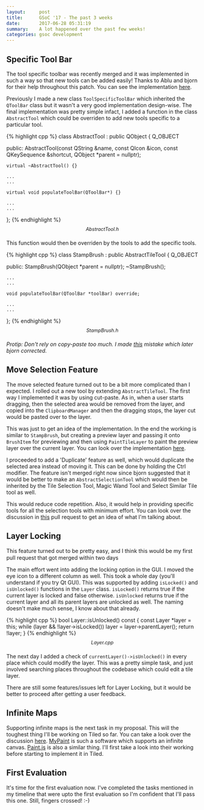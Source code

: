 ```yaml
---
layout:     post
title:      GSoC '17 - The past 3 weeks
date:       2017-06-28 05:31:19
summary:    A lot happened over the past few weeks!
categories: gsoc development
---
```


## Specific Tool Bar

The tool specific toolbar was recently merged and it was implemented in such a way so that new tools can be added easily! Thanks to Ablu and bjorn for their help throughout this patch. You can see the implementation [here](https://github.com/bjorn/tiled/pull/1586).

Previously I made a new class `ToolSpecificToolBar` which inherited the `QToolBar` class but it wasn't a very good implementation design-wise. The final implementation was pretty simple infact, I added a function in the class `AbstractTool` which could be overriden to add new tools specific to a particular tool.

{% highlight cpp %}
class AbstractTool : public QObject
{
    Q_OBJECT

public:
    AbstractTool(const QString &name,
                 const QIcon &icon,
                 const QKeySequence &shortcut,
                 QObject *parent = nullptr);

    virtual ~AbstractTool() {}

    ...
    ...

    virtual void populateToolBar(QToolBar*) {}

    ...
    ...

};
{% endhighlight %}
<center style="font-size: 0.9em; margin-bottom: 20px; margin-top: -5px;"><i>AbstractTool.h</i></center>

This function would then be overriden by the tools to add the specific tools.

{% highlight cpp %}
class StampBrush : public AbstractTileTool
{
    Q_OBJECT

public:
    StampBrush(QObject *parent = nullptr);
    ~StampBrush();

    ...
    ...

    void populateToolBar(QToolBar *toolBar) override;

    ...
    ...

};
{% endhighlight %}
<center style="font-size: 0.9em; margin-bottom: 20px; margin-top: -5px;"><i>StampBrush.h</i></center>

_Protip: Don't rely on copy-paste too much. I made [this](https://github.com/bjorn/tiled/commit/1679f3fd797eb1b67e1a55898c93889c7e1ba1c9) mistake which later bjorn corrected._

## Move Selection Feature

The move selected feature turned out to be a bit more complicated than I expected. I rolled out a new tool by extending `AbstractTileTool`. The first way I implemented it was by using cut-paste. As in, when a user starts dragging, then the selected area would be removed from the layer, and copied into the `ClipboardManager` and then the dragging stops, the layer cut would be pasted over to the layer.

This was just to get an idea of the implementation. In the end the working is similar to `StampBrush`, but creating a preview layer and passing it onto `BrushItem` for previewing and then using `PaintTileLayer` to paint the preview layer over the current layer. You can look over the implementation [here](https://github.com/bjorn/tiled/pull/1607).

I proceeded to add a 'Duplicate' feature as well, which would duplicate the selected area instead of moving it. This can be done by holding the Ctrl modifier. The feature isn't merged right now since bjorn suggested that it would be better to make an `AbstractSelectionTool` which would then be inherited by the Tile Selection Tool, Magic Wand Tool and Select Similar Tile tool as well.

This would reduce code repetition. Also, it would help in providing specific tools for all the selection tools with minimum effort. You can look over the discussion in [this](https://github.com/bjorn/tiled/pull/1620) pull request to get an idea of what I'm talking about.

## Layer Locking

This feature turned out to be pretty easy, and I think this would be my first pull request that got merged within two days <span><img src="{{ site.baseurl }}/images/tongue-emoticon.png" style="width: 1.1em"></span>

The main effort went into adding the locking option in the GUI. I moved the eye icon to a different column as well. This took a whole day (you'll understand if you try Qt GUI). This was supported by adding `isLocked()` and `isUnlocked()` functions in the `Layer` class. `isLocked()` returns true if the current layer is locked and false otherwise. `isUnlocked` returns true if the current layer and all its parent layers are unlocked as well. The naming doesn't make much sense, I know about that already.

{% highlight cpp %}
bool Layer::isUnlocked() const
{
    const Layer *layer = this;
    while (layer && !layer->isLocked())
        layer = layer->parentLayer();
    return !layer;
}
{% endhighlight %}
<center style="font-size: 0.9em; margin-bottom: 20px; margin-top: -5px;"><i>Layer.cpp</i></center>

The next day I added a check of `currentLayer()->isUnlocked()` in every place which could modify the layer. This was a pretty simple task, and just involved searching places throughout the codebase which could edit a tile layer.

There are still some features/issues left for Layer Locking, but it would be better to proceed after getting a user feedback.

## Infinite Maps

Supporting infinite maps is the next task in my proposal. This will the toughest thing I'll be working on Tiled so far. You can take a look over the discussion [here](https://github.com/bjorn/tiled/issues/260). [MyPaint](http://mypaint.org/about/) is such a software which supports an infinite canvas. [Paint.js](https://github.com/Squarific/Paint.js/) is also a similar thing. I'll first take a look into their working before starting to implement it in Tiled.

## First Evaluation

It's time for the first evaluation now. I've completed the tasks mentioned in my timeline that were upto the first evaluation so I'm confident that I'll pass this one. Still, fingers crossed! :-)